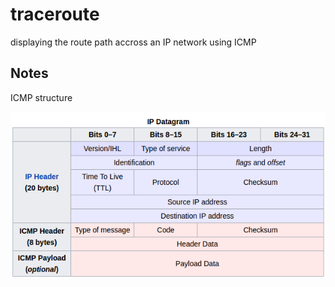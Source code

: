 # traceroute
displaying the route path accross an IP network using ICMP


Notes
------------

ICMP structure

![ICMP msg](https://github.com/LieutenantRed/traceroute/blob/master/png/icmp-packet.png)
